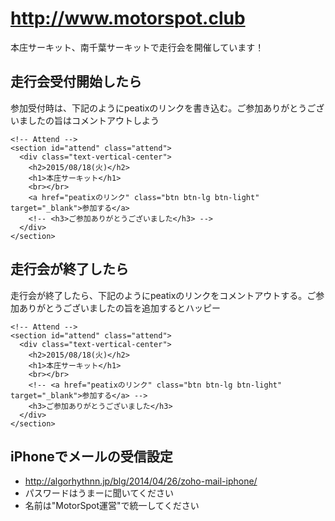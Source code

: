 # http://www.motorspot.club

本庄サーキット、南千葉サーキットで走行会を開催しています！  

## 走行会受付開始したら
参加受付時は、下記のようにpeatixのリンクを書き込む。ご参加ありがとうございましたの旨はコメントアウトしよう
```
<!-- Attend -->
<section id="attend" class="attend">
  <div class="text-vertical-center">
    <h2>2015/08/18(火)</h2>
    <h1>本庄サーキット</h1>
    <br></br>
    <a href="peatixのリンク" class="btn btn-lg btn-light" target="_blank">参加する</a>
    <!-- <h3>ご参加ありがとうございました</h3> -->
  </div>
</section>
```
## 走行会が終了したら
走行会が終了したら、下記のようにpeatixのリンクをコメントアウトする。ご参加ありがとうございましたの旨を追加するとハッピー
```
<!-- Attend -->
<section id="attend" class="attend">
  <div class="text-vertical-center">
    <h2>2015/08/18(火)</h2>
    <h1>本庄サーキット</h1>
    <br></br>
    <!-- <a href="peatixのリンク" class="btn btn-lg btn-light" target="_blank">参加する</a> -->
    <h3>ご参加ありがとうございました</h3> 
  </div>
</section>
```

## iPhoneでメールの受信設定
- http://algorhythnn.jp/blg/2014/04/26/zoho-mail-iphone/
- パスワードはうまーに聞いてください
- 名前は"MotorSpot運営"で統一してください
